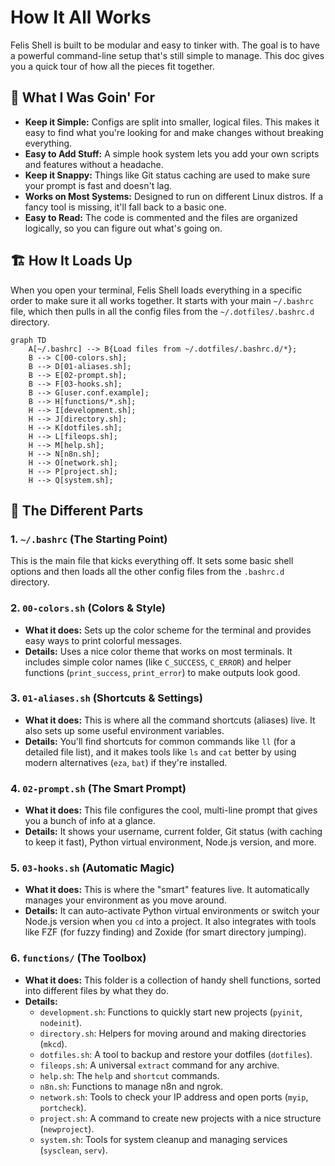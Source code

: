 # How It All Works

Felis Shell is built to be modular and easy to tinker with. The goal is to have a powerful command-line setup that's still simple to manage. This doc gives you a quick tour of how all the pieces fit together.

## 🎯 What I Was Goin' For

*   **Keep it Simple:** Configs are split into smaller, logical files. This makes it easy to find what you're looking for and make changes without breaking everything.
*   **Easy to Add Stuff:** A simple hook system lets you add your own scripts and features without a headache.
*   **Keep it Snappy:** Things like Git status caching are used to make sure your prompt is fast and doesn't lag.
*   **Works on Most Systems:** Designed to run on different Linux distros. If a fancy tool is missing, it'll fall back to a basic one.
*   **Easy to Read:** The code is commented and the files are organized logically, so you can figure out what's going on.

## 🏗️ How It Loads Up

When you open your terminal, Felis Shell loads everything in a specific order to make sure it all works together. It starts with your main `~/.bashrc` file, which then pulls in all the config files from the `~/.dotfiles/.bashrc.d` directory.

```mermaid
graph TD
    A[~/.bashrc] --> B{Load files from ~/.dotfiles/.bashrc.d/*};
    B --> C[00-colors.sh];
    B --> D[01-aliases.sh];
    B --> E[02-prompt.sh];
    B --> F[03-hooks.sh];
    B --> G[user.conf.example];
    B --> H[functions/*.sh];
    H --> I[development.sh];
    H --> J[directory.sh];
    H --> K[dotfiles.sh];
    H --> L[fileops.sh];
    H --> M[help.sh];
    H --> N[n8n.sh];
    H --> O[network.sh];
    H --> P[project.sh];
    H --> Q[system.sh];
```

## 📁 The Different Parts

### 1. `~/.bashrc` (The Starting Point)
This is the main file that kicks everything off. It sets some basic shell options and then loads all the other config files from the `.bashrc.d` directory.

### 2. `00-colors.sh` (Colors & Style)
*   **What it does:** Sets up the color scheme for the terminal and provides easy ways to print colorful messages.
*   **Details:** Uses a nice color theme that works on most terminals. It includes simple color names (like `C_SUCCESS`, `C_ERROR`) and helper functions (`print_success`, `print_error`) to make outputs look good.

### 3. `01-aliases.sh` (Shortcuts & Settings)
*   **What it does:** This is where all the command shortcuts (aliases) live. It also sets up some useful environment variables.
*   **Details:** You'll find shortcuts for common commands like `ll` (for a detailed file list), and it makes tools like `ls` and `cat` better by using modern alternatives (`eza`, `bat`) if they're installed.

### 4. `02-prompt.sh` (The Smart Prompt)
*   **What it does:** This file configures the cool, multi-line prompt that gives you a bunch of info at a glance.
*   **Details:** It shows your username, current folder, Git status (with caching to keep it fast), Python virtual environment, Node.js version, and more.

### 5. `03-hooks.sh` (Automatic Magic)
*   **What it does:** This is where the "smart" features live. It automatically manages your environment as you move around.
*   **Details:** It can auto-activate Python virtual environments or switch your Node.js version when you `cd` into a project. It also integrates with tools like FZF (for fuzzy finding) and Zoxide (for smart directory jumping).

### 6. `functions/` (The Toolbox)
*   **What it does:** This folder is a collection of handy shell functions, sorted into different files by what they do.
*   **Details:**
    *   `development.sh`: Functions to quickly start new projects (`pyinit`, `nodeinit`).
    *   `directory.sh`: Helpers for moving around and making directories (`mkcd`).
    *   `dotfiles.sh`: A tool to backup and restore your dotfiles (`dotfiles`).
    *   `fileops.sh`: A universal `extract` command for any archive.
    *   `help.sh`: The `help` and `shortcut` commands.
    *   `n8n.sh`: Functions to manage n8n and ngrok.
    *   `network.sh`: Tools to check your IP address and open ports (`myip`, `portcheck`).
    *   `project.sh`: A command to create new projects with a nice structure (`newproject`).
    *   `system.sh`: Tools for system cleanup and managing services (`sysclean`, `serv`).
